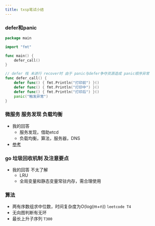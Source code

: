 ```yaml
---
title: txsp笔试小结
---
```


### defer和panic
```go
package main

import "fmt"

func main() {
	defer_call()
}

// defer 栈 未进行 recover时 由于 panic与defer争夺资源造成 panic顺序异常
func defer_call() {
	defer func() { fmt.Println("打印前") }()
	defer func() { fmt.Println("打印中") }()
	defer func() { fmt.Println("打印后") }()
	panic("触发异常")
}

```

### 微服务 服务发现 负载均衡
- 我的回答
    - 服务发现，借助etcd
    - 负载均衡，算法，服务器，DNS
- [参考](https://studygolang.com/articles/13009?fr=sidebar)

### go 垃圾回收机制 及注意要点 
- 我的回答 不太了解
    - LRU
    - 全局变量和静态变量常驻内存，需合理使用
    
### 算法
- 两有序数组求中位数，时间复杂度为O(log(m+n)) `leetcode T4`
- 无向图判断有无环
- 最长上升子序列 `T300`